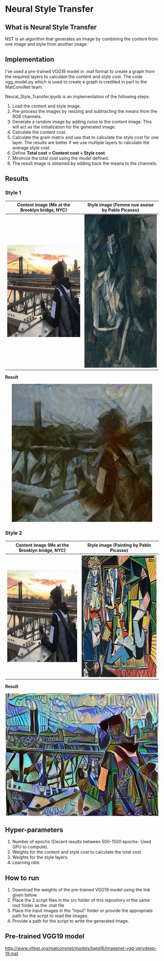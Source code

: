 # Neural Style Transfer

## What is Neural Style Transfer
NST is an  algorithm that generates an image by combining the content from one image and style from another image.

## Implementation
I've used a pre-trained VGG19 model in .mat format to create a graph from the required layers to calculate the content and style cost. The code vgg_model.py which is used to create a graph is credited in part to the MatConvNet team.

Neural_Style_Transfer.ipynb is an implementation of the following steps:
1. Load the content and style image.
2. Pre-process the images by resizing and subtracting the means from the RGB channels.
3. Generate a random image by adding noise to the content image. This will act as the initialization for the generated image.
4. Calculate the content cost.
5. Calculate the gram matrix and use that to calculate the style cost for one layer. The results are better if we use multiple layers to calculate the average style cost.
6. Define **Total cost = Content cost + Style cost**.
7. Minimize the total cost using the model defined.
8. The result image is obtained by adding back the means to the channels.

## Results
### Style 1

Content image (Me at the Brooklyn bridge, NYC)              |  Style image (Femme nue assise by Pablo Picasso)
:----------------------------------------------------------:|:------------------------------------------------:
<img width="460" height="300" src="https://github.com/mithun-bharadwaj/Neural_Style_Transfer/blob/master/Input/Content.jpg"> |<img width="460" height="500" src="https://github.com/mithun-bharadwaj/Neural_Style_Transfer/blob/master/Input/Style1.jpg">  

**Result**

<p align="center">
  <img width="460" height="450" src="https://github.com/mithun-bharadwaj/Neural_Style_Transfer/blob/master/Output/generated_image_style1.jpg">
</p>

### Style 2

Content image (Me at the Brooklyn bridge, NYC)              |  Style image (Painting by Pablo Picasso)
:----------------------------------------------------------:|:------------------------------------------------:
<img width="460" height="300" src="https://github.com/mithun-bharadwaj/Neural_Style_Transfer/blob/master/Input/Content.jpg"> |<img width="500" height="400" src="https://github.com/mithun-bharadwaj/Neural_Style_Transfer/blob/master/Input/Style2.jpg">  

**Result**

<p align="center">
  <img width="500" height="400" src="https://github.com/mithun-bharadwaj/Neural_Style_Transfer/blob/master/Output/generated_image_style2.jpg">
</p>


## Hyper-parameters
1. Number of epochs (Decent results between 500-1500 epochs- Used GPU to compute).
2. Weights for the content and style cost to calculate the total cost.
3. Weights for the style layers.
4. Learning rate.

## How to run
1. Download the weights of the pre-trained VGG19 model using the link given below.
2. Place the 2 script files in the src folder of this repository in the same root folder as the .mat file
3. Place the input images in the "Input" folder or provide the appropriate path for the script to read the images.
4. Provide a path for the script to write the generated image.

## Pre-trained VGG19 model
http://www.vlfeat.org/matconvnet/models/beta16/imagenet-vgg-verydeep-19.mat
